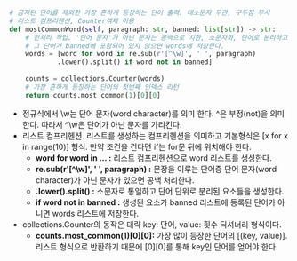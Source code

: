 ```python
# 금지된 단어를 제외한 가장 흔하게 등장하는 단어 출력. 대소문자 무관, 구두점 무시
# 리스트 컴프리헨션, Counter객체 이용
def mostCommonWord(self, paragraph: str, banned: list[str]) -> str:
    # 전처리 작업. '단어 문자'가 아닌 문자는 공백으로 치환, 소문자화, 단어로 분리하고 
    # 그 단어가 banned에 포함되어 있지 않으면 words에 저장한다.
    words = [word for word in re.sub(r'[^\w]', ' ', paragraph)
            .lower().split() if word not in banned]
    
    counts = collections.Counter(words)
    # 가장 흔하게 등장하는 단어의 첫번째 인덱스 리턴
    return counts.most_common(1)[0][0]
```
* 정규식에서 \w는 단어 문자(word character)를 의미 한다. ^은 부정(not)을 의미한다. 따라서 ^\w은 단어가 아닌 문자를 가리킨다.
* 리스트 컴프리헨션. 리스트를 생성하는 컴프리헨션을 의미하고 기본형식은 [x for x in range(10)] 형식. 만약 조건을 건다면 if는 for문 뒤에 위치해야 한다.
  * **word for word in ... :** 리스트 컴프리헨션으로 word 리스트를 생성한다.
  * **re.sub(r'[^\w]', ' ', paragraph) :** 문장을 이루는 단어중 단어 문자(word character)가 아닌 문자가 있으면 공백 처리한다.
  * **.lower().split() :** 소문자로 통일하고 단어 단위로 분리된 요소들을 생성한다.
  * **if word not in banned :** 생성된 요소가 banned 리스트에 등록된 단어가 아니면 words 리스트에 저장한다.
* collections.Counter의 동작은 대략 key: 단어, value: 횟수 딕셔너리 형식이다.
  * **counts.most_common(1)[0][0]:** 가장 많이 등장한 단어의 [(key, value)]. 리스트 형식으로 반환하기 때문에 [0][0]를 통해 key인 단어를 얻어야 한다.
